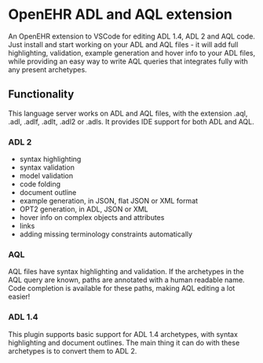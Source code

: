 # OpenEHR ADL and AQL extension

An OpenEHR extension to VSCode for editing ADL 1.4, ADL 2 and AQL code. Just install and start working on your ADL and AQL files - it will add full highlighting, validation, example generation and hover info to your ADL files, while providing an easy way to write AQL queries that integrates fully with any present archetypes.

## Functionality

This language server works on ADL and AQL files, with the extension .aql, .adl, .adlf, .adlt, .adl2 or .adls. It provides IDE support for both ADL and AQL.

### ADL 2

- syntax highlighting
- syntax validation
- model validation
- code folding
- document outline
- example generation, in JSON, flat JSON or XML format
- OPT2 generation, in ADL, JSON or XML
- hover info on complex objects and attributes
- links
- adding missing terminology constraints automatically

### AQL

AQL files have syntax highlighting and validation. If the archetypes in the AQL query are known, paths are annotated with a human readable name. Code completion is available for these paths, making AQL editing a lot easier!

### ADL 1.4
This plugin supports basic support for ADL 1.4 archetypes, with syntax highlighting and document outlines. The main thing it can do with these archetypes is to convert them to ADL 2.


